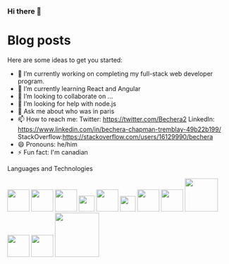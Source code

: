 ### Hi there 👋

# Blog posts
<!-- BLOG-POST-LIST:START -->

<!-- BLOG-POST-LIST:END -->



Here are some ideas to get you started:

- 🔭 I’m currently working on completing my full-stack web developer program.
- 🌱 I’m currently learning React and Angular
- 👯 I’m looking to collaborate on ...
- 🤔 I’m looking for help with node.js
- 💬 Ask me about who was in paris
- 📫 How to reach me: Twitter: https://twitter.com/Bechera2 LinkedIn: https://www.linkedin.com/in/bechera-chapman-tremblay-49b22b199/ StackOverflow:https://stackoverflow.com/users/16129990/bechera
- 😄 Pronouns: he/him
- ⚡ Fun fact: I'm canadian

Languages and Technologies

<img src="https://cdn.icon-icons.com/icons2/2107/PNG/512/file_type_vscode_icon_130084.png" width="50px" height="auto"/>

<img src="https://upload.wikimedia.org/wikipedia/commons/thumb/c/c0/WebStorm_Icon.svg/1200px-WebStorm_Icon.svg.png" width="50" height="auto"/>

<img src="https://cdn-icons-png.flaticon.com/512/919/919825.png" width="50px"/>

<img src="https://upload.wikimedia.org/wikipedia/commons/thumb/d/d4/Javascript-shield.svg/1200px-Javascript-shield.svg.png" width="36px" height="auto" />

<img src="https://upload.wikimedia.org/wikipedia/commons/thumb/6/61/HTML5_logo_and_wordmark.svg/512px-HTML5_logo_and_wordmark.svg.png" width="50px" height="auto"/>

<img src="https://upload.wikimedia.org/wikipedia/commons/thumb/d/d5/CSS3_logo_and_wordmark.svg/1200px-CSS3_logo_and_wordmark.svg.png" width="35px" />

<img src="https://upload.wikimedia.org/wikipedia/commons/thumb/c/c3/Python-logo-notext.svg/1200px-Python-logo-notext.svg.png" width="50px" />

<img src="https://cdn.worldvectorlogo.com/logos/angular-icon.svg" width="50px" />

<img src="https://upload.wikimedia.org/wikipedia/commons/thumb/a/a7/React-icon.svg/1280px-React-icon.svg.png" width="75px" />

<img src="https://cdn4.iconfinder.com/data/icons/scripting-and-programming-languages/512/JQuery_logo-512.png" width="50px" />

<img src="https://www.svgrepo.com/show/303208/php-1-logo.svg" width="50px" />

<img src="https://download.logo.wine/logo/MySQL/MySQL-Logo.wine.png" width="100px" />



